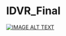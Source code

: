 # IDVR_Final
[![IMAGE ALT TEXT](http://img.youtube.com/vi/MnOrTQvB7gk/0.jpg)](https://www.youtube.com/watch?v=MnOrTQvB7gk "IDVR Team3")
